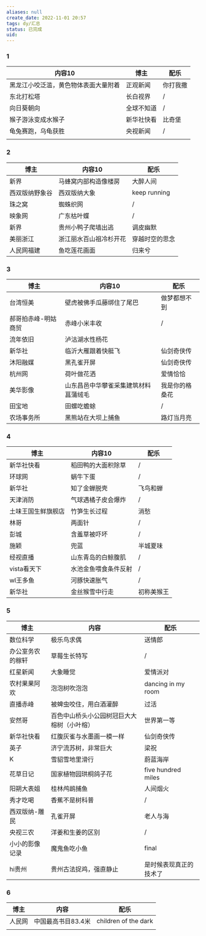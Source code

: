 ```yaml
---
aliases: null
create_date: 2022-11-01 20:57
tags: dy/汇总
status: 已完成
uid: 
---
```



### 1

| 内容10 | 博主 | 配乐 |
| --- | --- | --- |
| 黑龙江小咬泛滥，黄色物体表面大量附着 | 正观新闻 | 你打我撒 |
| 东北打松塔 | 长白视界 | / |
| 向日葵朝向 | 全球不知道 | / |
| 猴子游泳变成水猴子 | 新华社快看 | 比奇堡 |
| 龟兔赛跑，乌龟获胜 | 央视新闻 | / |
|  |  |  |

### 2

| 博主 | 内容10 | 配乐 |
| --- | --- | --- |
| 新界 | 马蜂窝内部构造像楼房 | 大醉人间 |
| 西双版纳野象谷 | 西双版纳大象 | keep running |
| 珠之窝 | 蜘蛛织网 | / |
| 映象网 | 广东枯叶蝶 | / |
| 新界 | 贵州小鸭子爬墙出逃 | 调皮幽默 |
| 美丽浙江 | 浙江丽水百山祖冷杉开花 | 穿越时空的思念 |
| 人民网福建 | 鱼吃莲花画面 | 归来兮 |

### 3

| 博主 | 内容10 | 配乐 |
| --- | --- | --- |
| 台湾恒美 | 壁虎被佛手瓜藤绑住了尾巴 | 做梦都想不到 |
| 郝哥拍赤峰-明姑商贸 | 赤峰小米丰收 | / |
| 流年依旧 | 泸沽湖水性杨花 |  |
| 新华社 | 临沂大雁跟着快艇飞 | 仙剑奇侠传 |
| 沐阳融媒 | 黑孔雀开屏 | 仙剑奇侠传 |
| 杭州网 | 荷叶做花洒 | 爱情恰恰 |
| 美华影像 | 山东昌邑中华攀雀采集建筑材料菖蒲绒毛 | 我是你的格桑花 |
| 田宝地 | 田螺吃蟾蜍 | / |
| 农场事务所 | 黑熊站在大坝上捕鱼 | 路灯当月亮 |

### 4

| 博主 | 内容10 | 配乐 |
| --- | --- | --- |
| 新华社快看 | 稻田鸭的大面积除草 | / |
| 环球网 | 蜗牛下蛋 | / |
| 新华社 | 知了金蝉脱壳 | 飞鸟和蝉 |
| 天津消防 | 气球遇橘子皮会爆炸 | / |
| 土味王国生鲜旗舰店 | 竹笋生长过程 | 消愁 |
| 林哥 | 两面针 | / |
| 彭城 | 含羞草被吓坏 | / |
| 施颖 | 兜蓝 | 半城夏味 |
| 经视直播 | 山东青岛的白鲸腹肌 | / |
| vista看天下 | 水池金鱼喂食条件反射 | / |
| wl王多鱼 | 河豚快速胀气 | / |
| 新华社 | 金丝猴雪中行走 | 初称美猴王 |

### 5

| 博主 | 内容 | 配乐 |
| --- | --- | --- |
| 数位科学 | 极乐鸟求偶 | 送情郎 |
| 办公室务农的稼轩 | 草莓生长特写 | / |
| 红星新闻 | 大象睡觉 | 爱情派对 |
| 农村果果阿欢 | 泡泡树吹泡泡 | dancing in my room |
| 直播赤峰 | 被蜱虫咬住，用白酒灌醉 | 过活 |
| 安然哥 | 百色中山桥头小公园树冠巨大大榕树（小叶榕） | 世界第一等 |
| 新华社快看 | 红腹灰雀与水墨画一模一样 | 仙剑奇侠传 |
| 英子 | 济宁流苏树，非常巨大 | 梁祝 |
| K | 雪貂雪地里滑行 | 蔚蓝海岸 |
| 花草日记 | 国家植物园珙桐鸽子花 | five hundred miles |
| 阳朔大表姐 | 桂林鸬鹚捕鱼 | 人间烟火 |
| 秀才吃喝 | 香蕉不是树科普 | / |
| 西双版纳-雕民 | 孔雀开屏 | 老人与海 |
| 央视三农 | 洋姜和生姜的区别 | / |
| 小小的影像记录 | 魔鬼鱼吃小鱼 | final |
| hi贵州 | 贵州古法捉鸡，强直静止 | 是时候表现真正的技术了 |

### 6

| 博主 | 内容 | 配乐 |
| --- | --- | --- |
| 人民网 | 中国最高书目83.4米 | children of the dark |
|  |  |  |